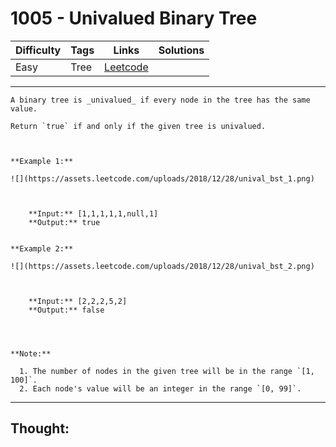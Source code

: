 # 1005 - Univalued Binary Tree

Difficulty  | Tags | Links | Solutions
----------- | ---- | ----- | -----
Easy | Tree | [Leetcode](https://leetcode.com/problems/univalued-binary-tree/description/) |


-----------

```
A binary tree is _univalued_ if every node in the tree has the same value.

Return `true` if and only if the given tree is univalued.



**Example 1:**

![](https://assets.leetcode.com/uploads/2018/12/28/unival_bst_1.png)

    
    
    **Input:** [1,1,1,1,1,null,1]
    **Output:** true
    

**Example 2:**

![](https://assets.leetcode.com/uploads/2018/12/28/unival_bst_2.png)

    
    
    **Input:** [2,2,2,5,2]
    **Output:** false
    



**Note:**

  1. The number of nodes in the given tree will be in the range `[1, 100]`.
  2. Each node's value will be an integer in the range `[0, 99]`.
```

-----------

## Thought:
